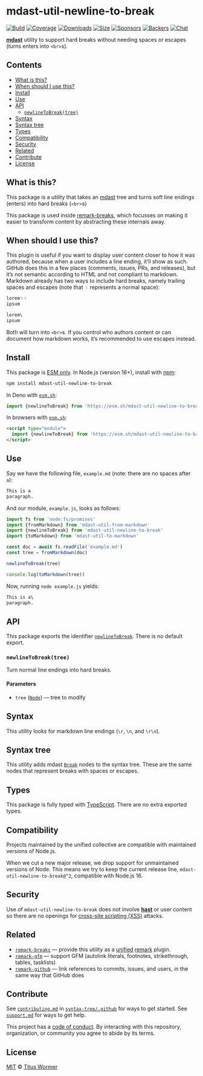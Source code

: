 # mdast-util-newline-to-break

[![Build][build-badge]][build]
[![Coverage][coverage-badge]][coverage]
[![Downloads][downloads-badge]][downloads]
[![Size][size-badge]][size]
[![Sponsors][sponsors-badge]][collective]
[![Backers][backers-badge]][collective]
[![Chat][chat-badge]][chat]

**[mdast][]** utility to support hard breaks without needing spaces or
escapes (turns enters into `<br>`s).

## Contents

*   [What is this?](#what-is-this)
*   [When should I use this?](#when-should-i-use-this)
*   [Install](#install)
*   [Use](#use)
*   [API](#api)
    *   [`newlineToBreak(tree)`](#newlinetobreaktree)
*   [Syntax](#syntax)
*   [Syntax tree](#syntax-tree)
*   [Types](#types)
*   [Compatibility](#compatibility)
*   [Security](#security)
*   [Related](#related)
*   [Contribute](#contribute)
*   [License](#license)

## What is this?

This package is a utility that takes an [mdast][] tree and turns soft line
endings (enters) into hard breaks (`<br>`s)

This package is used inside [remark-breaks][], which focusses on making it
easier to transform content by abstracting these internals away.

## When should I use this?

This plugin is useful if you want to display user content closer to how it was
authored, because when a user includes a line ending, it’ll show as such.
GitHub does this in a few places (comments, issues, PRs, and releases), but it’s
not semantic according to HTML and not compliant to markdown.
Markdown already has two ways to include hard breaks, namely trailing spaces and
escapes (note that `␠` represents a normal space):

```markdown
lorem␠␠
ipsum

lorem\
ipsum
```

Both will turn into `<br>`s.
If you control who authors content or can document how markdown works, it’s
recommended to use escapes instead.

## Install

This package is [ESM only][esm].
In Node.js (version 16+), install with [npm][]:

```sh
npm install mdast-util-newline-to-break
```

In Deno with [`esm.sh`][esmsh]:

```js
import {newlineToBreak} from 'https://esm.sh/mdast-util-newline-to-break@2'
```

In browsers with [`esm.sh`][esmsh]:

```html
<script type="module">
  import {newlineToBreak} from 'https://esm.sh/mdast-util-newline-to-break@2?bundle'
</script>
```

## Use

Say we have the following file, `example.md` (note: there are no spaces after
`a`):

```markdown
This is a
paragraph.
```

And our module, `example.js`, looks as follows:

```js
import fs from 'node:fs/promises'
import {fromMarkdown} from 'mdast-util-from-markdown'
import {newlineToBreak} from 'mdast-util-newline-to-break'
import {toMarkdown} from 'mdast-util-to-markdown'

const doc = await fs.readFile('example.md')
const tree = fromMarkdown(doc)

newlineToBreak(tree)

console.log(toMarkdown(tree))
```

Now, running `node example.js` yields:

```md
This is a\
paragraph.
```

## API

This package exports the identifier [`newlineToBreak`][api-newline-to-break].
There is no default export.

### `newlineToBreak(tree)`

Turn normal line endings into hard breaks.

#### Parameters

*   `tree` ([`Node`][node])
    — tree to modify

## Syntax

This utility looks for markdown line endings (`\r`, `\n`, and `\r\n`).

## Syntax tree

This utility adds mdast [`Break`][break] nodes to the syntax tree.
These are the same nodes that represent breaks with spaces or escapes.

## Types

This package is fully typed with [TypeScript][].
There are no extra exported types.

## Compatibility

Projects maintained by the unified collective are compatible with maintained
versions of Node.js.

When we cut a new major release, we drop support for unmaintained versions of
Node.
This means we try to keep the current release line,
`mdast-util-newline-to-break@^2`, compatible with Node.js 16.

## Security

Use of `mdast-util-newline-to-break` does not involve **[hast][]** or user
content so there are no openings for [cross-site scripting (XSS)][xss] attacks.

## Related

*   [`remark-breaks`](https://github.com/remarkjs/remark-breaks)
    — provide this utility as a [unified][] [remark][] plugin.
*   [`remark-gfm`](https://github.com/remarkjs/remark-gfm)
    — support GFM (autolink literals, footnotes, strikethrough, tables,
    tasklists)
*   [`remark-github`](https://github.com/remarkjs/remark-github)
    — link references to commits, issues, and users, in the same way that
    GitHub does

## Contribute

See [`contributing.md`][contributing] in [`syntax-tree/.github`][health] for
ways to get started.
See [`support.md`][support] for ways to get help.

This project has a [code of conduct][coc].
By interacting with this repository, organization, or community you agree to
abide by its terms.

## License

[MIT][license] © [Titus Wormer][author]

<!-- Definitions -->

[build-badge]: https://github.com/syntax-tree/mdast-util-newline-to-break/workflows/main/badge.svg

[build]: https://github.com/syntax-tree/mdast-util-newline-to-break/actions

[coverage-badge]: https://img.shields.io/codecov/c/github/syntax-tree/mdast-util-newline-to-break.svg

[coverage]: https://codecov.io/github/syntax-tree/mdast-util-newline-to-break

[downloads-badge]: https://img.shields.io/npm/dm/mdast-util-newline-to-break.svg

[downloads]: https://www.npmjs.com/package/mdast-util-newline-to-break

[esm]: https://gist.github.com/sindresorhus/a39789f98801d908bbc7ff3ecc99d99c

[size-badge]: https://img.shields.io/badge/dynamic/json?label=minzipped%20size&query=$.size.compressedSize&url=https://deno.bundlejs.com/?q=mdast-util-newline-to-break

[size]: https://bundlejs.com/?q=mdast-util-newline-to-break

[sponsors-badge]: https://opencollective.com/unified/sponsors/badge.svg

[backers-badge]: https://opencollective.com/unified/backers/badge.svg

[collective]: https://opencollective.com/unified

[chat-badge]: https://img.shields.io/badge/chat-discussions-success.svg

[chat]: https://github.com/orgs/syntax-tree/discussions

[mdast]: https://github.com/syntax-tree/mdast

[npm]: https://docs.npmjs.com/cli/install

[esmsh]: https://esm.sh

[health]: https://github.com/syntax-tree/.github

[contributing]: https://github.com/syntax-tree/.github/blob/main/contributing.md

[support]: https://github.com/syntax-tree/.github/blob/main/support.md

[coc]: https://github.com/syntax-tree/.github/blob/main/code-of-conduct.md

[license]: license

[author]: https://wooorm.com

[remark-breaks]: https://github.com/remarkjs/remark-breaks

[node]: https://github.com/syntax-tree/mdast#nodes

[xss]: https://en.wikipedia.org/wiki/Cross-site_scripting

[typescript]: https://www.typescriptlang.org

[hast]: https://github.com/syntax-tree/hast

[break]: https://github.com/syntax-tree/mdast#break

[remark]: https://github.com/remarkjs/remark

[api-newline-to-break]: #newlinetobreaktree

[unified]: https://github.com/unifiedjs/unified
